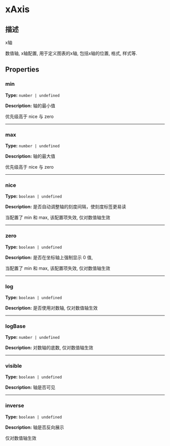 # xAxis
## 描述
x轴

数值轴, x轴配置, 用于定义图表的x轴, 包括x轴的位置, 格式, 样式等.


## Properties

### min

**Type:** `number | undefined`

**Description:**
轴的最小值

优先级高于 nice 与 zero

---

### max

**Type:** `number | undefined`

**Description:**
轴的最大值

优先级高于 nice 与 zero

---

### nice

**Type:** `boolean | undefined`

**Description:**
是否自动调整轴的刻度间隔，使刻度标签更易读

当配置了 min 和 max, 该配置项失效, 仅对数值轴生效

---

### zero

**Type:** `boolean | undefined`

**Description:**
是否在坐标轴上强制显示 0 值,

当配置了 min 和 max, 该配置项失效, 仅对数值轴生效

---

### log

**Type:** `boolean | undefined`

**Description:**
是否使用对数轴, 仅对数值轴生效

---

### logBase

**Type:** `number | undefined`

**Description:**
对数轴的底数, 仅对数值轴生效

---

### visible

**Type:** `boolean | undefined`

**Description:**
轴是否可见

---

### inverse

**Type:** `boolean | undefined`

**Description:**
轴是否反向展示

仅对数值轴生效